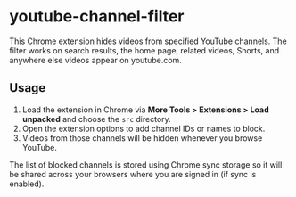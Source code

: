 # youtube-channel-filter

This Chrome extension hides videos from specified YouTube channels. The filter
works on search results, the home page, related videos, Shorts, and anywhere
else videos appear on youtube.com.

## Usage

1. Load the extension in Chrome via **More Tools > Extensions > Load unpacked**
   and choose the `src` directory.
2. Open the extension options to add channel IDs or names to block.
3. Videos from those channels will be hidden whenever you browse YouTube.

The list of blocked channels is stored using Chrome sync storage so it will be
shared across your browsers where you are signed in (if sync is enabled).
